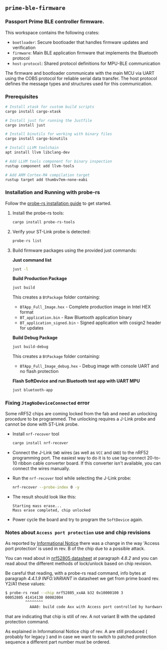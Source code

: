<!-- SPDX-FileCopyrightText: 2024 Foundation Devices, Inc. <hello@foundation.xyz> -->
<!-- SPDX-License-Identifier: GPL-3.0-or-later -->

## `prime-ble-firmware`

### Passport Prime BLE controller firmware.

This workspace contains the following crates:

- `bootloader`: Secure bootloader that handles firmware updates and verification
- `firmware`: Main BLE application firmware that implements the Bluetooth protocol
- `host-protocol`: Shared protocol definitions for MPU-BLE communication

The firmware and bootloader communicate with the main MCU via UART using the COBS protocol for reliable serial data transfer. The host protocol defines the message types and structures used for this communication.


### Prerequisites

   ```bash
   # Install xtask for custom build scripts
   cargo install cargo-xtask
   ```
   ```bash
   # Install just for running the Justfile
   cargo install just
   ```
   ```bash
   # Install binutils for working with binary files
   cargo install cargo-binutils
   ```
   ```bash
   # Install LLVM toolchain
   apt install llvm libclang-dev
   ```
   ```bash
   # Add LLVM tools component for binary inspection
   rustup component add llvm-tools
   ```
   ```bash
   # Add ARM Cortex-M4 compilation target
   rustup target add thumbv7em-none-eabi
   ```

### Installation and Running with probe-rs

Follow the [probe-rs installation guide](https://probe.rs/docs/getting-started/installation/) to get started.

1. Install the probe-rs tools:
   ```bash
   cargo install probe-rs-tools
   ```

2. Verify your ST-Link probe is detected:
   ```bash
   probe-rs list
   ```

3. Build firmware packages using the provided just commands:

   **Just command list**
   ```bash
   just -l
   ```
   **Build Production Package**
   ```bash
   just build
   ```
   This creates a `BtPackage` folder containing:
   - `BTApp_Full_Image.hex` - Complete production image in Intel HEX format
   - `BT_application.bin` - Raw Bluetooth application binary
   - `BT_application_signed.bin` - Signed application with cosign2 header for updates
  
   **Build Debug Package** 
   ```bash
   just build-debug
   ```
   This creates a `BtPackage` folder containing:
   - `BTApp_Full_Image_debug.hex` - Debug image with console UART and no flash protection

   **Flash SoftDevice and run Bluetooth test app with UART MPU** 
   ```bash
   just bluetooth-app
   ```



### Fixing `JtagNoDeviceConnected` error

Some nRF52 chips are coming locked from the fab and need an unlocking procedure to be programmed.
The unlocking requires a J-Link probe and cannot be done with ST-Link probe.

- Install `nrf-recover` tool
  ```bash
  cargo install nrf-recover
  ```

- Connect the J-Link `SWD` wires (as well as `VCC` and `GND`) to the nRF52 programming port.
  The easiest way to do it is to use tag-connect 20-to-10 ribbon cable converter board.
  If this converter isn't available, you can connect the wires manually.

- Run the `nrf-recover` tool while selecting the J-Link probe:
  ```bash
  nrf-recover --probe-index 0 -y
  ```

- The result should look like this:
  ```
  Starting mass erase...
  Mass erase completed, chip unlocked
  ```

- Power cycle the board and try to program the `SoftDevice` again.




### Notes about `Access port protection` use and chip revisions

As reported by [Informational Notice](./misc/in_153_v1.0.1.pdf) there was a change in the way 'Access port protection' is used in rev. B of the chip due to a possible attack.

You can read about in [nrf52805 datasheet](./misc/nRF52805_PS_v1.4.pdf) at paragraph _4.8.2_ and you can read about the different methods of lock/unlock based on chip revision.

Be careful that reading, with a probe-rs read command, info bytes at paragraph _4.4.1.9 INFO.VARIANT_ in datasheet we get from prime board rev. Y2/A1 these values:

```bash
$ probe-rs read --chip nrf52805_xxAA b32 0x10000100 3
00052805 41414130 00002004
         ^^^^^^^^
           AAA0: build code Axx with Access port controlled by hardware only
```

that are indicating that chip is still of rev. A not variant B with the updated protection command.

As explained in Informational Notice chip of rev. A are still produced ( probably for legacy ) and in case we want to switch to patched protection sequence a different part number must be ordered.

